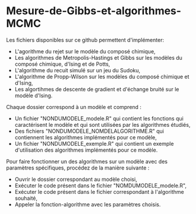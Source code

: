 # Mesure-de-Gibbs-et-algorithmes-MCMC
Les fichiers disponibles sur ce github permettent d'implémenter: 
  - L'agorithme du rejet sur le modèle du composé chimique, 
  - Les algorithmes de Metropolis-Hastings et Gibbs sur les modèles du composé chimique, d'Ising et de Potts,
  - L'algorithme du recuit simulé sur un jeu du Sudoku,
  - L'algorithme de Propp-Wilson sur les modèles du composé chimique et d'Ising, 
  - Les algortihmes de descente de gradient et d'échange bruité sur le modèle d'Ising. 

Chaque dossier correspond à un modèle et comprend : 
 - Un fichier "NONDUMODELE_modele.R" qui contient les fonctions qui caractérisent le modèle et qui sont utilisées par les algorithmes étudiés,
 - Des fichiers "NONDUMODELE_NOMDELALGORITHME.R" qui contiennent les algorithmes implémentés pour ce modèle,
 - Un fichier "NONDUMODELE_exemple.R" qui contient un exemple d'utilisation des algorithmes implémentés pour ce modèle. 

Pour faire fonctionner un des algorithmes sur un modèle avec des paramètres spécifiques, procédez de la manière suivante : 
  - Ouvrir le dossier correspondant au modèle choisi, 
  - Exécuter le code présent dans le fichier "NOMDUMODELE_modele.R",
  - Exécuter le code présent dans le fichier correspondant à l'algorithme souhaité, 
  - Appeler la fonction-algorithme avec les paramètres choisis. 
